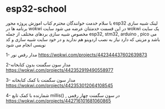 # esp32-school
با سلام خدمت خوانندگان محترم کتاب اموزش پروژه محور esp32 لینک شبیه سازی برنامه ها در wokwi  در این قسمت خدمتتان عرضه می شود  سایت wokwi یک سایت مخصوص شبیه سازی بردهای مختلف از جمله esp32, stm32, arduino , pico می باشد و مزیتی که دارد نیاز به نصب اردوینو هم ندارید و در خود سایت شبیه سازی و کد نویسی انجام می شود

1- مدار رقص نور
https://wokwi.com/projects/442344437602639873

2-مدار سون سگمنت بدون کتابخانه
https://wokwi.com/projects/442352919490558977

3- مدار سون سگمنت با کمک کتابخانه
https://wokwi.com/projects/442353012064108545

4- شمارنده با کمک تابع  millis() ,  در سون سگمنت چهار رقمی
https://wokwi.com/projects/442716101681060865
